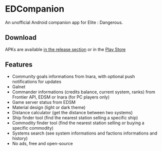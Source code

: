 # EDCompanion

An unofficial Android companion app for Elite : Dangerous.

## Download

APKs are available [in the release section](https://github.com/corenting/EDCompanion/releases) or in the [Play Store](https://play.google.com/store/apps/details?id=fr.corenting.edcompanion)

## Features

- Community goals informations from Inara, with optional push notifications for updates
- Galnet
- Commander informations (credits balance, current system, ranks) from Frontier API, EDSM or Inara (for PC players only)
- Game server status from EDSM
- Material design (light or dark theme)
- Distance calculator (get the distance between two systems)
- Ship finder tool (find the nearest station selling a specific ship)
- Commodity finder tool (find the nearest station selling or buying a specific commodity)
- Systems search (see system informations and factions informations and history)
- No ads, free and open-source
